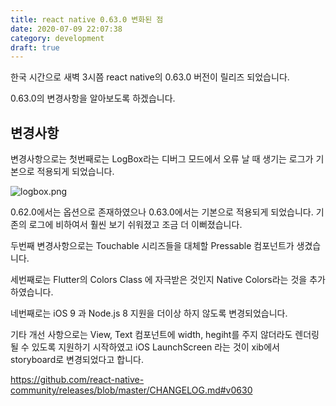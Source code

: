 ```yaml
---
title: react native 0.63.0 변화된 점
date: 2020-07-09 22:07:38
category: development
draft: true
---
```


한국 시간으로 새벽 3시쯤 react native의 0.63.0 버전이 릴리즈 되었습니다.

0.63.0의 변경사항을 알아보도록 하겠습니다.

## 변경사항

변경사항으로는 첫번째로는 LogBox라는 디버그 모드에서 오류 날 때 생기는 로그가 기본으로 적용되게 되었습니다.

![logbox.png](https://reactnative.dev/blog/assets/0.63-logbox.png)

0.62.0에서는 옵션으로 존재하였으나 0.63.0에서는 기본으로 적용되게 되었습니다.
기존의 로그에 비하여서 훨씬 보기 쉬워졌고 조금 더 이뻐졌습니다.

두번째 변경사항으로는 Touchable 시리즈들을 대체할 Pressable 컴포넌트가 생겼습니다.

세번째로는 Flutter의 Colors Class 에 자극받은 것인지 Native Colors라는 것을 추가하였습니다.

네번째로는 iOS 9 과 Node.js 8 지원을 더이상 하지 않도록 변경되었습니다.

기타 개선 사항으로는 View, Text 컴포넌트에 width, hegiht를 주지 않더라도 렌더링 될 수 있도록 지원하기 시작하였고
iOS LaunchScreen 라는 것이 xib에서 storyboard로 변경되었다고 합니다.

https://github.com/react-native-community/releases/blob/master/CHANGELOG.md#v0630
